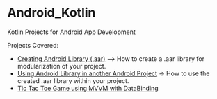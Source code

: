 # Android_Kotlin
Kotlin Projects for Android App Development

Projects Covered:
- [Creating Android Library (.aar)](https://github.com/pranmar93/Android_Kotlin/tree/master/KotlinLibrary) --> How to create a .aar library for modularization of your project.
- [Using Android Library in another Android Project](https://github.com/pranmar93/Android_Kotlin/tree/master/UseKotlinLibrary)  -> How to use the created .aar library within your project.
- [Tic Tac Toe Game using MVVM with DataBinding](https://github.com/pranmar93/Android_Kotlin/tree/master/TicTacToe)
